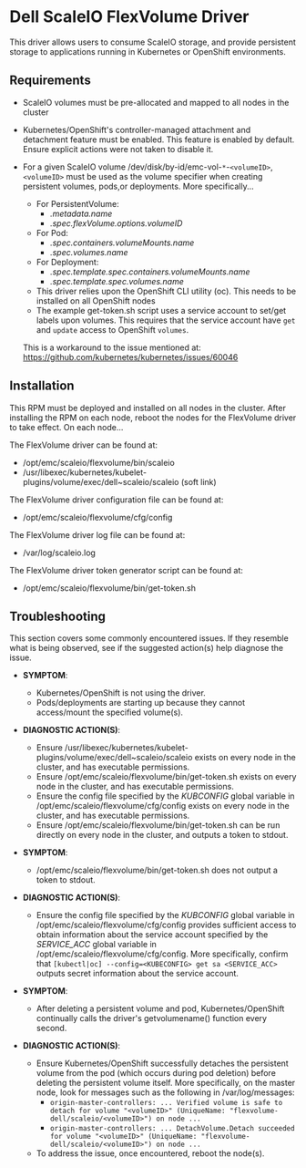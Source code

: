 Dell ScaleIO FlexVolume Driver
=======

This driver allows users to consume ScaleIO storage, and provide persistent storage to applications running in Kubernetes or OpenShift environments.

## Requirements

* ScaleIO volumes must be pre-allocated and mapped to all nodes in the cluster
* Kubernetes/OpenShift's controller-managed attachment and detachment feature must be enabled.  This feature is enabled by default.  Ensure explicit actions were not taken to disable it.
* For a given ScaleIO volume /dev/disk/by-id/emc-vol-``*``-``<volumeID>``, ``<volumeID>`` must be used as the volume specifier when creating persistent volumes, pods,or deployments.   More specifically...
  * For PersistentVolume:
    * *.metadata.name*
    * *.spec.flexVolume.options.volumeID*
  * For Pod:
    * *.spec.containers.volumeMounts.name*
    * *.spec.volumes.name*
  * For Deployment:
    * *.spec.template.spec.containers.volumeMounts.name*
    * *.spec.template.spec.volumes.name*
  * This driver relies upon the OpenShift CLI utility (oc). This needs to be installed on all OpenShift nodes
  * The example get-token.sh script uses a service account to set/get labels upon volumes. This requires that the service account have ``get`` and ``update`` access to OpenShift ``volumes``.

  This is a workaround to the issue mentioned at: https://github.com/kubernetes/kubernetes/issues/60046

## Installation

This RPM must be deployed and installed on all nodes in the cluster.  After installing the RPM on each node, reboot the nodes for the FlexVolume driver to take effect.  On each node...

The FlexVolume driver can be found at:
  * /opt/emc/scaleio/flexvolume/bin/scaleio
  * /usr/libexec/kubernetes/kubelet-plugins/volume/exec/dell~scaleio/scaleio (soft link)

The FlexVolume driver configuration file can be found at:
  * /opt/emc/scaleio/flexvolume/cfg/config

The FlexVolume driver log file can be found at:
  * /var/log/scaleio.log

The FlexVolume driver token generator script can be found at:
  * /opt/emc/scaleio/flexvolume/bin/get-token.sh


## Troubleshooting

This section covers some commonly encountered issues.  If they resemble what is being observed, see if the suggested action(s) help diagnose the issue.

* **SYMPTOM**:
  * Kubernetes/OpenShift is not using the driver.
  * Pods/deployments are starting up because they cannot access/mount the specified volume(s).
* **DIAGNOSTIC ACTION(S)**:
  * Ensure /usr/libexec/kubernetes/kubelet-plugins/volume/exec/dell~scaleio/scaleio exists on every node in the cluster, and has executable permissions.
  * Ensure /opt/emc/scaleio/flexvolume/bin/get-token.sh exists on every node in the cluster, and has executable permissions.
  * Ensure the config file specified by the *KUBCONFIG* global variable in /opt/emc/scaleio/flexvolume/cfg/config exists on every node in the cluster, and has executable permissions.
  * Ensure /opt/emc/scaleio/flexvolume/bin/get-token.sh can be run directly on every node in the cluster, and outputs a token to stdout.


* **SYMPTOM**:
  * /opt/emc/scaleio/flexvolume/bin/get-token.sh does not output a token to stdout.
* **DIAGNOSTIC ACTION(S)**:  
  * Ensure the config file specified by the *KUBCONFIG* global variable in /opt/emc/scaleio/flexvolume/cfg/config provides sufficient access to obtain information about the service account specified by the *SERVICE_ACC* global variable in /opt/emc/scaleio/flexvolume/cfg/config.  More specifically, confirm that `[kubectl|oc] --config=<KUBECONFIG> get sa <SERVICE_ACC>` outputs secret information about the service account.


* **SYMPTOM**:
  * After deleting a persistent volume and pod, Kubernetes/OpenShift continually calls the driver's getvolumename() function every second.
* **DIAGNOSTIC ACTION(S)**:
  * Ensure Kubernetes/OpenShift successfully detaches the persistent volume from the pod (which occurs during pod deletion) before deleting the persistent volume itself.  More specifically, on the master node, look for messages such as the following in /var/log/messages:
    * ``origin-master-controllers: ... Verified volume is safe to detach for volume "<volumeID>" (UniqueName: "flexvolume-dell/scaleio/<volumeID>") on node ...``
    * ``origin-master-controllers: ... DetachVolume.Detach succeeded for volume "<volumeID>" (UniqueName: "flexvolume-dell/scaleio/<volumeID>") on node ...``
  * To address the issue, once encountered, reboot the node(s).
